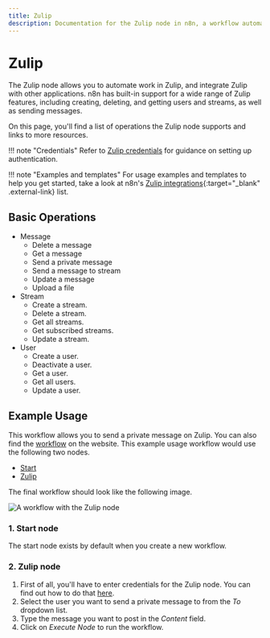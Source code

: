 ```yaml
---
title: Zulip
description: Documentation for the Zulip node in n8n, a workflow automation platform. Includes details of operations and configuration, and links to examples and credentials information.
---
```


# Zulip

The Zulip node allows you to automate work in Zulip, and integrate Zulip with other applications. n8n has built-in support for a wide range of Zulip features, including creating, deleting, and getting users and streams, as well as sending messages. 

On this page, you'll find a list of operations the Zulip node supports and links to more resources.

!!! note "Credentials"
    Refer to [Zulip credentials](/integrations/builtin/credentials/zulip/) for guidance on setting up authentication. 

!!! note "Examples and templates"
    For usage examples and templates to help you get started, take a look at n8n's [Zulip integrations](https://n8n.io/integrations/zulip/){:target="_blank" .external-link} list.


## Basic Operations

* Message
    * Delete a message
    * Get a message
    * Send a private message
    * Send a message to stream
    * Update a message
    * Upload a file
* Stream
    * Create a stream.
    * Delete a stream.
    * Get all streams.
    * Get subscribed streams.
    * Update a stream.
* User
    * Create a user.
    * Deactivate a user.
    * Get a user.
    * Get all users.
    * Update a user.

## Example Usage

This workflow allows you to send a private message on Zulip. You can also find the [workflow](https://n8n.io/workflows/498) on the website. This example usage workflow would use the following two nodes.
- [Start](/integrations/builtin/core-nodes/n8n-nodes-base.start/)
- [Zulip]()

The final workflow should look like the following image.

![A workflow with the Zulip node](/_images/integrations/builtin/app-nodes/zulip/workflow.png)

### 1. Start node

The start node exists by default when you create a new workflow.

### 2. Zulip node

1. First of all, you'll have to enter credentials for the Zulip node. You can find out how to do that [here](/integrations/builtin/credentials/zulip/).
2. Select the user you want to send a private message to from the *To* dropdown list.
3. Type the message you want to post in the *Content* field.
4. Click on *Execute Node* to run the workflow.

